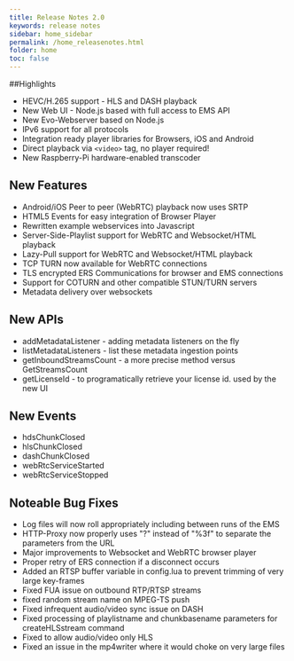 ```yaml
---
title: Release Notes 2.0
keywords: release notes
sidebar: home_sidebar
permalink: /home_releasenotes.html
folder: home
toc: false
---
```


##Highlights

- HEVC/H.265 support - HLS and DASH playback
- New Web UI - Node.js based with full access to EMS API
- New Evo-Webserver based on Node.js
- IPv6 support for all protocols
- Integration ready player libraries for Browsers, iOS and Android
- Direct playback via `<video>` tag, no player required!
- New Raspberry-Pi hardware-enabled transcoder



## New Features

- Android/iOS Peer to peer (WebRTC) playback now uses SRTP
- HTML5 Events for easy integration of Browser Player
- Rewritten example webservices into Javascript
- Server-Side-Playlist support for WebRTC and Websocket/HTML playback
- Lazy-Pull support for WebRTC and Websocket/HTML playback
- TCP TURN now available for WebRTC connections
- TLS encrypted ERS Communications for browser and EMS connections
- Support for COTURN and other compatible STUN/TURN servers
- Metadata delivery over websockets



## New APIs

- addMetadataListener - adding metadata listeners on the fly
- listMetadataListeners - list these metadata ingestion points
- getInboundStreamsCount - a more precise method versus GetStreamsCount
- getLicenseId - to programatically retrieve your license id. used by the new UI



## New Events

- hdsChunkClosed
- hlsChunkClosed
- dashChunkClosed
- webRtcServiceStarted
- webRtcServiceStopped



## Noteable Bug Fixes

- Log files will now roll appropriately including between runs of the EMS
- HTTP-Proxy now properly uses "?" instead of "%3f" to separate the parameters from the URL
- Major improvements to Websocket and WebRTC browser player
- Proper retry of ERS connection if a disconnect occurs
- Added an RTSP buffer variable in config.lua to prevent trimming of very large key-frames
- Fixed FUA issue on outbound RTP/RTSP streams
- fixed random stream name on MPEG-TS push
- Fixed infrequent audio/video sync issue on DASH
- Fixed processing of playlistname and chunkbasename parameters for createHLSstream command
- Fixed to allow audio/video only HLS
- Fixed an issue in the mp4writer where it would choke on very large files